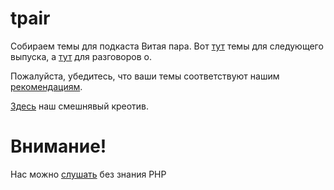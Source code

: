 # tpair

Собираем темы для подкаста Витая пара. Вот [тут](342.md) темы для следующего выпуска, а [тут](talkabout.md) для разговоров о.

Пожалуйста, убедитесь, что ваши темы соответствуют нашим [рекомендациям](Recommendations_for_the_proposed_topics.md).

[Здесь](NightMarket.md) наш смешнявый креотив.

# Внимание!

Нас можно [слушать](tpair.org "tpair.org") без знания PHP
